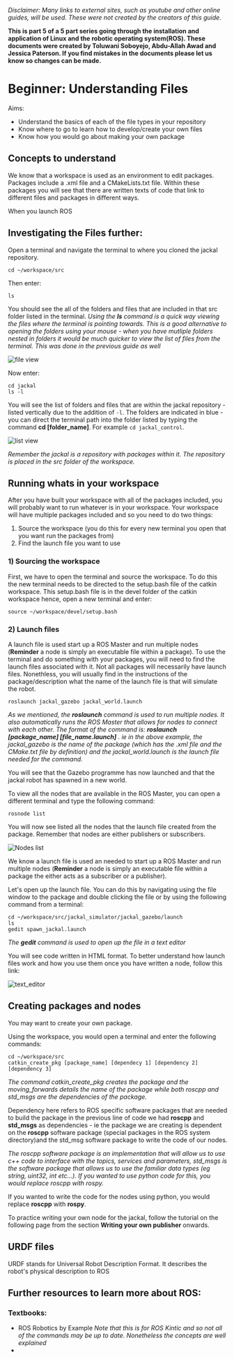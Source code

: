 _Disclaimer: Many links to external sites, such as youtube and other online guides, will be used. These were not created by the creators of this guide._

**This is part 5 of a 5 part series going through the installation and application of Linux and the robotic operating system(ROS). These documents were created by Toluwani Soboyejo, Abdu-Allah Awad and Jessica Paterson. If you find mistakes in the documents please let us know so changes can be made.**

# Beginner: Understanding Files

Aims:

* Understand the basics of each of the file types in your repository 
* Know where to go to learn how to develop/create your own files
* Know how you would go about making your own package

## Concepts to understand

We know that a workspace is used as an environment to edit packages. Packages include a .xml file and a CMakeLists.txt file. Within these packages you will see that there are written texts of code that link to different files and packages in different ways. 

When you launch ROS

## Investigating the Files further:

Open a terminal and navigate the terminal to where you cloned the jackal repository.

```
cd ~/workspace/src
```
Then enter:
```
ls
```
You should see the all of the folders and files that are included in that src folder listed in the terminal. 
*Using the **ls** command is a quick way viewing the files where the terminal is pointing towards. This is a good alternative to opening the folders using your mouse - when you have mutliple folders nested in folders it would be much quicker to view the list of files from the terminal. This was done in the previous guide as well*

![file view](Essential_files_pics/file_view.PNG)

Now enter:
```
cd jackal
ls -l
```
You will see the list of folders and files that are within the jackal repository - listed vertically due to the addition of `-l`. The folders are indicated in blue - you can direct the terminal path into the folder listed by typing the command **cd [folder_name]**. For example `cd jackal_control`.

![list view](Essential_files_pics/list_view.PNG)

*Remember the jackal is a repository with packages within it. The repository is placed in the src folder of the workspace.* 

## Running whats in your workspace

After you have built your workspace with all of the packages included, you will probably want to run whatever is in your workspace. Your workspace will have multiple packages included and so you need to do two things:

1) Source the workspace (you do this for every new terminal you open that you want run the packages from)
2) Find the launch file you want to use

### 1) Sourcing the workspace

First, we have to open the terminal and source the workspace. To do this the new terminal needs to be directed to the setup.bash file of the catkin workspace. This setup.bash file is in the devel folder of the catkin workspace hence, open a new terminal and enter:

```
source ~/workspace/devel/setup.bash

```

### 2) Launch files

A launch file is used start up a ROS Master and run multiple nodes (**Reminder** a node is simply an executable file within a package). To use the terminal and do something with your packages, you will need to find the launch files associated with it. Not all packages will necessarily have launch files. Nonethless, you will usually find in the instructions of the package/description what the name of the launch file is that will simulate the robot.

```
roslaunch jackal_gazebo jackal_world.launch
```
*As we mentioned, the **roslaunch** command is used to run multiple nodes. It also automatically runs the ROS Master that allows for nodes to connect with each other. The format of the command is: **roslaunch [package_name] [file_name.launch]** . ie in the above example, the jackal_gazebo is the name of the package (which has the .xml file and the CMake.txt file by definition) and the jackal_world.launch is the launch file needed for the command.*


You will see that the Gazebo programme has now launched and that the jackal robot has spawned in a new world.

To view all the nodes that are available in the ROS Master, you can open a different terminal and type the following command:

```
rosnode list
```
You will now see listed all the nodes that the launch file created from the package. Remember that nodes are either publishers or subscribers.

![Nodes list](Essential_files_pics/Nodes_list.PNG)

We know a launch file is used an needed to start up a ROS Master and run multiple nodes (**Reminder** a node is simply an executable file within a package the either acts as a subscriber or a publisher). 

Let's open up the launch file. You can do this by navigating using the file window to the package and double clicking the file or by using the following command from a terminal:
```
cd ~/workspace/src/jackal_simulator/jackal_gazebo/launch
ls
gedit spawn_jackal.launch
```
*The **gedit** command is used to open up the file in a text editor*

You will see code written in HTML format. To better understand how launch files work and how you use them once you have written a node, follow this link:

![text_editor](Essential_files_pics/text_editor.PNG)

## Creating packages and nodes

You may want to create your own package.

Using the workspace, you would open a terminal and enter the following commands:

```
cd ~/workspace/src
catkin_create_pkg [package_name] [dependecy 1] [dependency 2] [dependency 3]
```
*The command catkin_create_pkg creates the package and the moving_forwards details the name of the package while both roscpp and std_msgs are the dependencies of the package.*

Dependency here refers to ROS specific software packages that are needed to build the package in the previous line of code we had **roscpp** and **std_msgs** as dependencies - ie the package we are creating is dependent on the **roscpp** software package (special packages in the ROS system directory)and the std_msg software package to write the code of our nodes.

*The roscpp software package is an implementation that will allow us to use c++ code to interface with the topics, services and parameters, std_msgs is the software package that allows us to use the familiar data types (eg string, uint32, int etc...). If you wanted to use python code for this, you would replace roscpp with rospy.*

If you wanted to write the code for the nodes using python, you would replace **roscpp** with **rospy**.

To practice writing your own node for the jackal, follow the tutorial on the following page from the section **Writing your own publisher** onwards.

## URDF files

URDF stands for Universal Robot Description Format. It describes the robot's physical description to ROS 



## Further resources to learn more  about ROS:

### Textbooks:
* ROS Robotics by Example 
*Note that this is for ROS Kintic and so not all of the commands may be up to date. Nonetheless the concepts are well explained*
* 



